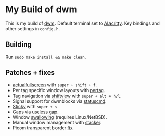 # My Build of dwm

This is my build of [dwm](https://dwm.suckless.org/). Default terminal set to [Alacritty](https://github.com/alacritty/alacritty). Key bindings and other settings in `config.h`.

## Building 
Run `sudo make install && make clean`.

## Patches + fixes
* [actualfullscreen](https://dwm.suckless.org/patches/actualfullscreen/) with `super + shift + f`.
* Per tag specific window layouts with [pertag](https://dwm.suckless.org/patches/pertag/).
* Tag navigation via [shiftview](https://lists.suckless.org/dev/1104/7590.html) with `super + alt + h/l`.
* Signal support for dwmblocks via [statuscmd](https://dwm.suckless.org/patches/statuscmd/).
* [Sticky](https://dwm.suckless.org/patches/sticky/) with `super + s`.
* Gaps via [useless gap](https://dwm.suckless.org/patches/uselessgap/).
* Window [swallowing](https://dwm.suckless.org/patches/swallow/) (requires Linux/NetBSD).
* Manual window management with [stacker](https://dwm.suckless.org/patches/stacker/).
* Picom transparent border [fix](https://github.com/szatanjl/dwm/commit/1529909466206016f2101457bbf37c67195714c8)
